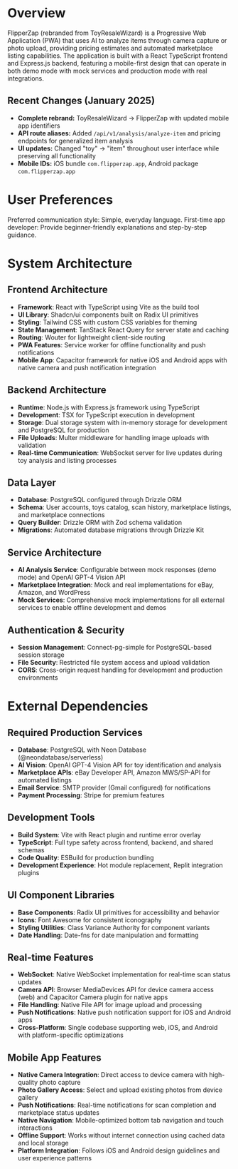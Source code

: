 # Overview

FlipperZap (rebranded from ToyResaleWizard) is a Progressive Web Application (PWA) that uses AI to analyze items through camera capture or photo upload, providing pricing estimates and automated marketplace listing capabilities. The application is built with a React TypeScript frontend and Express.js backend, featuring a mobile-first design that can operate in both demo mode with mock services and production mode with real integrations.

## Recent Changes (January 2025)
- **Complete rebrand:** ToyResaleWizard → FlipperZap with updated mobile app identifiers
- **API route aliases:** Added `/api/v1/analysis/analyze-item` and pricing endpoints for generalized item analysis
- **UI updates:** Changed "toy" → "item" throughout user interface while preserving all functionality
- **Mobile IDs:** iOS bundle `com.flipperzap.app`, Android package `com.flipperzap.app`

# User Preferences

Preferred communication style: Simple, everyday language.
First-time app developer: Provide beginner-friendly explanations and step-by-step guidance.

# System Architecture

## Frontend Architecture
- **Framework**: React with TypeScript using Vite as the build tool
- **UI Library**: Shadcn/ui components built on Radix UI primitives
- **Styling**: Tailwind CSS with custom CSS variables for theming
- **State Management**: TanStack React Query for server state and caching
- **Routing**: Wouter for lightweight client-side routing
- **PWA Features**: Service worker for offline functionality and push notifications
- **Mobile App**: Capacitor framework for native iOS and Android apps with native camera and push notification integration

## Backend Architecture
- **Runtime**: Node.js with Express.js framework using TypeScript
- **Development**: TSX for TypeScript execution in development
- **Storage**: Dual storage system with in-memory storage for development and PostgreSQL for production
- **File Uploads**: Multer middleware for handling image uploads with validation
- **Real-time Communication**: WebSocket server for live updates during toy analysis and listing processes

## Data Layer
- **Database**: PostgreSQL configured through Drizzle ORM
- **Schema**: User accounts, toys catalog, scan history, marketplace listings, and marketplace connections
- **Query Builder**: Drizzle ORM with Zod schema validation
- **Migrations**: Automated database migrations through Drizzle Kit

## Service Architecture
- **AI Analysis Service**: Configurable between mock responses (demo mode) and OpenAI GPT-4 Vision API
- **Marketplace Integration**: Mock and real implementations for eBay, Amazon, and WordPress
- **Mock Services**: Comprehensive mock implementations for all external services to enable offline development and demos

## Authentication & Security
- **Session Management**: Connect-pg-simple for PostgreSQL-based session storage
- **File Security**: Restricted file system access and upload validation
- **CORS**: Cross-origin request handling for development and production environments

# External Dependencies

## Required Production Services
- **Database**: PostgreSQL with Neon Database (@neondatabase/serverless)
- **AI Vision**: OpenAI GPT-4 Vision API for toy identification and analysis
- **Marketplace APIs**: eBay Developer API, Amazon MWS/SP-API for automated listings
- **Email Service**: SMTP provider (Gmail configured) for notifications
- **Payment Processing**: Stripe for premium features

## Development Tools
- **Build System**: Vite with React plugin and runtime error overlay
- **TypeScript**: Full type safety across frontend, backend, and shared schemas
- **Code Quality**: ESBuild for production bundling
- **Development Experience**: Hot module replacement, Replit integration plugins

## UI Component Libraries
- **Base Components**: Radix UI primitives for accessibility and behavior
- **Icons**: Font Awesome for consistent iconography
- **Styling Utilities**: Class Variance Authority for component variants
- **Date Handling**: Date-fns for date manipulation and formatting

## Real-time Features
- **WebSocket**: Native WebSocket implementation for real-time scan status updates
- **Camera API**: Browser MediaDevices API for device camera access (web) and Capacitor Camera plugin for native apps
- **File Handling**: Native File API for image upload and processing
- **Push Notifications**: Native push notification support for iOS and Android apps
- **Cross-Platform**: Single codebase supporting web, iOS, and Android with platform-specific optimizations

## Mobile App Features
- **Native Camera Integration**: Direct access to device camera with high-quality photo capture
- **Photo Gallery Access**: Select and upload existing photos from device gallery
- **Push Notifications**: Real-time notifications for scan completion and marketplace status updates
- **Native Navigation**: Mobile-optimized bottom tab navigation and touch interactions
- **Offline Support**: Works without internet connection using cached data and local storage
- **Platform Integration**: Follows iOS and Android design guidelines and user experience patterns